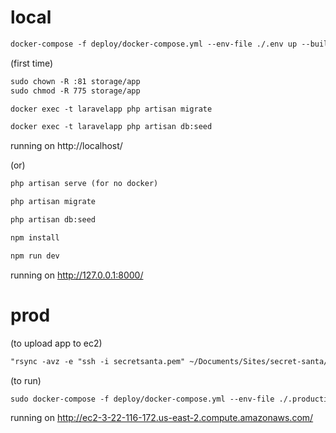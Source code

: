 # local
```diff
docker-compose -f deploy/docker-compose.yml --env-file ./.env up --build
```
(first time)
```diff
sudo chown -R :81 storage/app
sudo chmod -R 775 storage/app
```
```diff
docker exec -t laravelapp php artisan migrate
```
```diff
docker exec -t laravelapp php artisan db:seed
```
running on http://localhost/

(or)
```diff
php artisan serve (for no docker)
```
```diff
php artisan migrate
```
```diff
php artisan db:seed
```
```diff
npm install
```
```diff
npm run dev
```


running on http://127.0.0.1:8000/


# prod

(to upload app to ec2)
```diff
"rsync -avz -e "ssh -i secretsanta.pem" ~/Documents/Sites/secret-santa/ ec2-user@3.22.116.172:~/secret-santa"
```
(to run)
```diff
sudo docker-compose -f deploy/docker-compose.yml --env-file ./.production.env up --build
```
running on http://ec2-3-22-116-172.us-east-2.compute.amazonaws.com/
